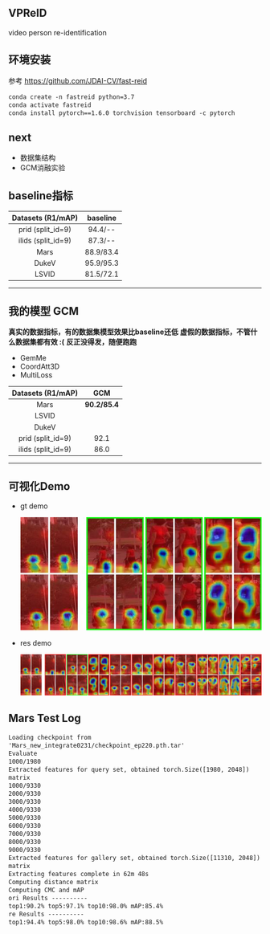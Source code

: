 ## VPReID
video person re-identification 

## 环境安装  
参考 https://github.com/JDAI-CV/fast-reid  
```shell script
conda create -n fastreid python=3.7
conda activate fastreid
conda install pytorch==1.6.0 torchvision tensorboard -c pytorch
```
## next  
- 数据集结构 
- GCM消融实验

##  baseline指标

|      Datasets  (R1/mAP)    | baseline      |   
|      :----------------:    | :-----------: | 
| prid (split_id=9)          |    94.4/--    | 
| ilids (split_id=9)         |    87.3/--    | 
|        Mars                |    88.9/83.4  |  
|       DukeV                |    95.9/95.3  |   
|       LSVID                |    81.5/72.1  |   
------------------------------------------------
## 我的模型 GCM
**真实的数据指标，有的数据集模型效果比baseline还低**
**虚假的数据指标，不管什么数据集都有效  :(**
**反正没得发，随便跑跑**
- GemMe
- CoordAtt3D
- MultiLoss 
 
|      Datasets  (R1/mAP)    | GCM           |   
|      :----------------:    | :-----------: | 
|        Mars                |    **90.2/85.4**  | 
|       LSVID                |               | 
|       DukeV                |               |   
| prid (split_id=9)          |     92.1          | 
| ilids (split_id=9)         |     86.0          | 
------------------------------------------------- 
## 可视化Demo  
- gt demo  

  ![gt image](pic/0912C5T0006F001_gt.jpg) 

- res demo  

  ![res image](pic/0912C5T0006F001.jpg)  

## Mars Test Log

    Loading checkpoint from 'Mars_new_integrate0231/checkpoint_ep220.pth.tar'  
    Evaluate  
    1000/1980  
    Extracted features for query set, obtained torch.Size([1980, 2048]) matrix  
    1000/9330  
    2000/9330  
    3000/9330  
    4000/9330  
    5000/9330  
    6000/9330  
    7000/9330  
    8000/9330  
    9000/9330  
    Extracted features for gallery set, obtained torch.Size([11310, 2048]) matrix  
    Extracting features complete in 62m 48s  
    Computing distance matrix  
    Computing CMC and mAP  
    ori Results ----------  
    top1:90.2% top5:97.1% top10:98.0% mAP:85.4%  
    re Results ----------  
    top1:94.4% top5:98.0% top10:98.6% mAP:88.5%
